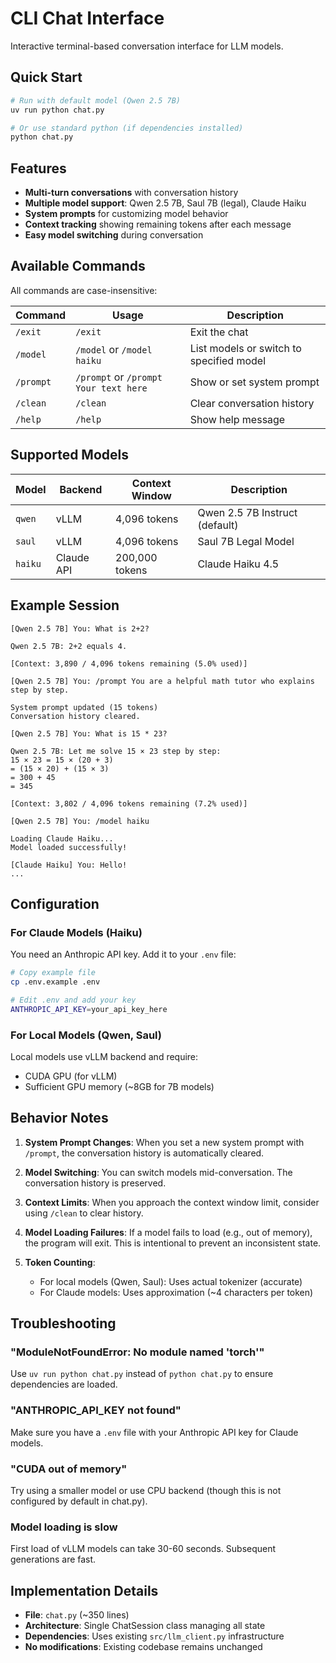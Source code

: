 # CLI Chat Interface

Interactive terminal-based conversation interface for LLM models.

## Quick Start

```bash
# Run with default model (Qwen 2.5 7B)
uv run python chat.py

# Or use standard python (if dependencies installed)
python chat.py
```

## Features

- **Multi-turn conversations** with conversation history
- **Multiple model support**: Qwen 2.5 7B, Saul 7B (legal), Claude Haiku
- **System prompts** for customizing model behavior
- **Context tracking** showing remaining tokens after each message
- **Easy model switching** during conversation

## Available Commands

All commands are case-insensitive:

| Command | Usage | Description |
|---------|-------|-------------|
| `/exit` | `/exit` | Exit the chat |
| `/model` | `/model` or `/model haiku` | List models or switch to specified model |
| `/prompt` | `/prompt` or `/prompt Your text here` | Show or set system prompt |
| `/clean` | `/clean` | Clear conversation history |
| `/help` | `/help` | Show help message |

## Supported Models

| Model | Backend | Context Window | Description |
|-------|---------|----------------|-------------|
| `qwen` | vLLM | 4,096 tokens | Qwen 2.5 7B Instruct (default) |
| `saul` | vLLM | 4,096 tokens | Saul 7B Legal Model |
| `haiku` | Claude API | 200,000 tokens | Claude Haiku 4.5 |

## Example Session

```
[Qwen 2.5 7B] You: What is 2+2?

Qwen 2.5 7B: 2+2 equals 4.

[Context: 3,890 / 4,096 tokens remaining (5.0% used)]

[Qwen 2.5 7B] You: /prompt You are a helpful math tutor who explains step by step.

System prompt updated (15 tokens)
Conversation history cleared.

[Qwen 2.5 7B] You: What is 15 * 23?

Qwen 2.5 7B: Let me solve 15 × 23 step by step:
15 × 23 = 15 × (20 + 3)
= (15 × 20) + (15 × 3)
= 300 + 45
= 345

[Context: 3,802 / 4,096 tokens remaining (7.2% used)]

[Qwen 2.5 7B] You: /model haiku

Loading Claude Haiku...
Model loaded successfully!

[Claude Haiku] You: Hello!
...
```

## Configuration

### For Claude Models (Haiku)

You need an Anthropic API key. Add it to your `.env` file:

```bash
# Copy example file
cp .env.example .env

# Edit .env and add your key
ANTHROPIC_API_KEY=your_api_key_here
```

### For Local Models (Qwen, Saul)

Local models use vLLM backend and require:
- CUDA GPU (for vLLM)
- Sufficient GPU memory (~8GB for 7B models)

## Behavior Notes

1. **System Prompt Changes**: When you set a new system prompt with `/prompt`, the conversation history is automatically cleared.

2. **Model Switching**: You can switch models mid-conversation. The conversation history is preserved.

3. **Context Limits**: When you approach the context window limit, consider using `/clean` to clear history.

4. **Model Loading Failures**: If a model fails to load (e.g., out of memory), the program will exit. This is intentional to prevent an inconsistent state.

5. **Token Counting**:
   - For local models (Qwen, Saul): Uses actual tokenizer (accurate)
   - For Claude models: Uses approximation (~4 characters per token)

## Troubleshooting

### "ModuleNotFoundError: No module named 'torch'"

Use `uv run python chat.py` instead of `python chat.py` to ensure dependencies are loaded.

### "ANTHROPIC_API_KEY not found"

Make sure you have a `.env` file with your Anthropic API key for Claude models.

### "CUDA out of memory"

Try using a smaller model or use CPU backend (though this is not configured by default in chat.py).

### Model loading is slow

First load of vLLM models can take 30-60 seconds. Subsequent generations are fast.

## Implementation Details

- **File**: `chat.py` (~350 lines)
- **Architecture**: Single ChatSession class managing all state
- **Dependencies**: Uses existing `src/llm_client.py` infrastructure
- **No modifications**: Existing codebase remains unchanged
